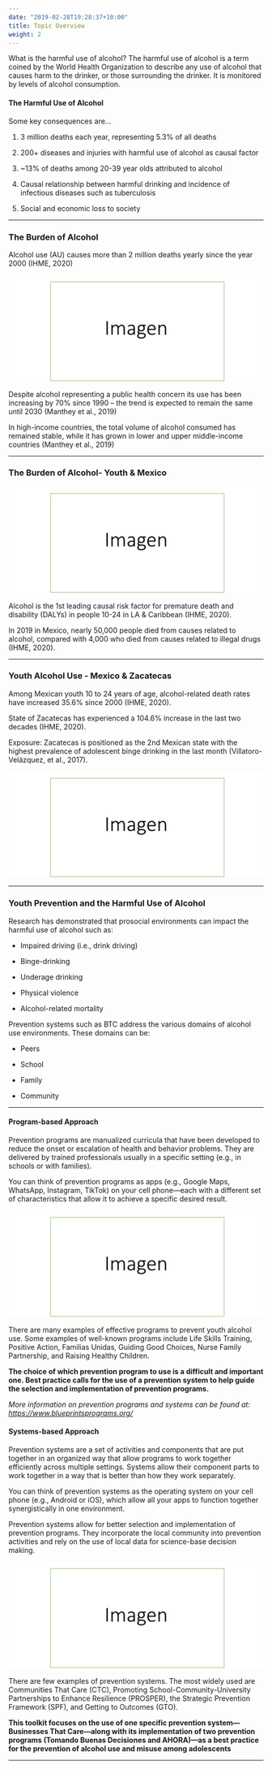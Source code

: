 ```yaml
---
date: "2019-02-28T19:28:37+10:00"
title: Topic Overview
weight: 2
---
```


What is the harmful use of alcohol? The harmful use of alcohol is a term coined by the World Health Organization to describe any use of alcohol that causes harm to the drinker, or those surrounding the drinker. It is monitored by levels of alcohol consumption.

#### The Harmful Use of Alcohol

Some key consequences are…

1. 3 million deaths each year, representing 5.3% of all deaths

1. 200+ diseases and injuries with harmful use of alcohol as causal factor

1. ~13% of deaths among 20-39 year olds attributed to alcohol

1. Causal relationship between harmful drinking and incidence of infectious diseases such as tuberculosis

1. Social and economic loss to society

---

### The Burden of Alcohol

Alcohol use (AU) causes more than 2 million deaths yearly since the year 2000 (IHME, 2020)

![](img/img1.png)

Despite alcohol representing a public health concern its use has been increasing by 70% since 1990 – the trend is expected to remain the same until 2030 (Manthey et al., 2019)

In high-income countries, the total volume of alcohol consumed has remained stable, while it has grown in lower and upper middle-income countries (Manthey et al., 2019)

---

### The Burden of Alcohol- Youth & Mexico

![](img/img2.png)

Alcohol is the 1st leading causal risk factor for premature death and disability (DALYs) in people 10-24 in LA & Caribbean (IHME, 2020).

In 2019 in Mexico, nearly 50,000 people died from causes related to alcohol, compared with 4,000 who died from causes related to illegal drugs (IHME, 2020).

---

### Youth Alcohol Use - Mexico & Zacatecas

Among Mexican youth 10 to 24 years of age, alcohol-related death rates have increased 35.6% since 2000 (IHME, 2020).

State of Zacatecas has experienced a 104.6% increase in the last two decades (IHME, 2020). 

Exposure: Zacatecas is positioned as the 2nd  Mexican state with the highest prevalence of adolescent binge drinking in the last month (Villatoro-Velázquez, et al., 2017). 

![](img/img3.png)

---

### Youth Prevention and the Harmful Use of Alcohol

Research has demonstrated that prosocial environments can impact the harmful use of alcohol such as:

* Impaired driving (i.e., drink driving)

* Binge-drinking

* Underage drinking

* Physical violence

* Alcohol-related mortality

Prevention systems such as BTC address the various domains of alcohol use environments. These domains can be: 

* Peers

* School 

* Family

* Community

---

#### Program-based Approach

Prevention programs are manualized curricula that have been developed to reduce the onset or escalation of health and behavior problems. They are delivered by trained professionals usually in a specific setting (e.g., in schools or with families). 

You can think of prevention programs as apps (e.g., Google Maps, WhatsApp, Instagram, TikTok) on your cell phone—each with a different set of characteristics that allow it to achieve a specific desired result.

![](img/img5.png)

There are many examples of effective programs to prevent youth alcohol use. Some examples of well-known programs include Life Skills Training, Positive Action, Familias Unidas, Guiding Good Choices, Nurse Family Partnership, and Raising Healthy Children.

**The choice of which prevention program to use is a difficult and important one. Best practice calls for the use of a prevention system to help guide the selection and implementation of prevention programs.**

*More information on prevention programs and systems can be found at: https://www.blueprintsprograms.org/*


#### Systems-based Approach

Prevention systems are a set of activities and components that are put together in an organized way that allow programs to work together efficiently across multiple settings. Systems allow their component parts to work together in a way that is better than how they work separately.  

You can think of prevention systems as the operating system on your cell phone (e.g., Android or iOS), which allow all your apps to function together synergistically in one environment.

Prevention systems allow for better selection and implementation of prevention programs. They incorporate the local community into prevention activities and rely on the use of local data for science-base decision making. 

![](img/img6.png)

There are few examples of prevention systems. The most widely used are Communities That Care (CTC), Promoting School-Community-University Partnerships to Enhance Resilience (PROSPER), the Strategic Prevention Framework (SPF), and Getting to Outcomes (GTO). 

**This toolkit focuses on the use of one specific prevention system—Businesses That Care—along with its implementation of two prevention programs (Tomando Buenas Decisiones and AHORA)—as a best practice for the prevention of alcohol use and misuse among adolescents**

---



